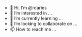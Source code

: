- 👋 Hi, I’m @rdaries
- 👀 I’m interested in ...
- 🌱 I’m currently learning ...
- 💞️ I’m looking to collaborate on ...
- 📫 How to reach me ...

<!---
rdaries/rdaries is a ✨ special ✨ repository because its `README.md` (this file) appears on your GitHub profile.
You can click the Preview link to take a look at your changes.
--->
